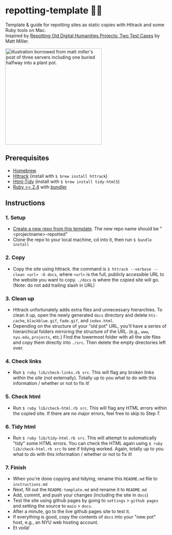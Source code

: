 # repotting-template 🌱🍯
Template & guide for repotting sites as static copies with Httrack and some Ruby tools on Mac.  
Inspired by [Repotting Old Digital Humanities Projects:
Two Test Cases](https://thisismattmiller.com/post/repotting-old-digital-humanities-projects/) by Matt Miller. 

<a href="https://thisismattmiller.com/post/repotting-old-digital-humanities-projects/">
  <img alt="illustration borrowed from matt miller's post of three servers including one buried halfway into a plant pot." src="https://i.imgur.com/Uzsl95i.png" width="300"/>
</a>

## Prerequisites
- [Homebrew](https://brew.sh/)
- [Httrack](https://www.httrack.com/) (install with `$ brew install httrack`)
- [Html-Tidy](http://www.html-tidy.org/) (install with `$ brew install tidy-html5`)
- [Ruby >= 2.4](https://rvm.io/rvm/install) with [bundler](https://bundler.io/#getting-started)

## Instructions
### 1. __Setup__
  - [Create a new repo from this template](https://github.com/nyu-dss/repotting-template/generate). The new repo name should be "\<projectname\>-repotted"
  - Clone the repo to your local machine, cd into it, then run `$ bundle install`
### 2. __Copy__
  - Copy the site using httrack. the command is
  `$ httrack --verbose --clean <url> -O docs`, where `<url>` is the full, publicly accessible URL to the website you want to copy. `./docs` is where the copied site will go. (Note: do not add trailing slash in URL)
### 3. __Clean up__
  - Httrack unfortunately adds extra files and unnecessary hierarchies. To clean it up, open the newly generated `docs` directory and delete `hts-cache`, `blackblue.gif`, `fade.gif`, and `index.html`.
  - Depending on the structure of your "old pot" URL, you'll have a series of hierarchical folders mirroring the structure of the URL. (e.g., `www`, `nyu.edu`, `projects`, etc.) Find the lowermost folder with all the site files and copy them directly into `./src`. Then delete the empty directories left over.
### 4. __Check links__
  - Run `$ ruby lib/check-links.rb src`. This will flag any broken links _within_ the site (not externally). Totally up to you what to do with this information / whether or not to fix it!
### 5. __Check html__
  - Run `$ ruby lib/check-html.rb src`. This will flag any HTML errors within the copied site. If there are no major errors, feel free to skip to Step 7.
### 6. __Tidy html__
  - Run `$ ruby lib/tidy-html.rb src`. This will attempt to automatically "tidy" some HTML errors. You can check the HTML again using `$ ruby lib/check-html.rb src` to see if tidying worked. Again, totally up to you what to do with this information / whether or not to fix it!
### 7. __Finish__
  - When you're done copying and tidying, rename this `README.md` file to `instructions.md`
  - Next, fill out the `README-template.md` and rename it to `README.md`
  - Add, commit, and push your changes (including the site in `docs`)
  - Test the site using github pages by going to `settings` > `github pages` and setting the source to `main` > `docs`.
  - After a minute, go to the live github pages site to test it.
  - If everything is good, copy the contents of `docs` into your "new pot" host, e.g., an NYU web hosting account.
  - Et voilà!
